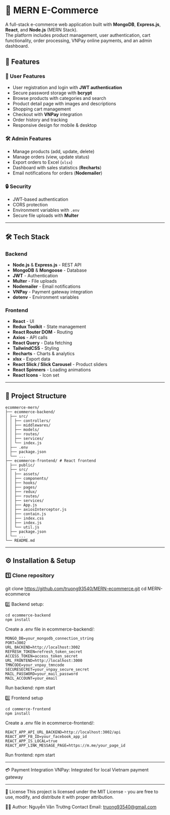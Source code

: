 # 🛒 MERN E-Commerce

A full-stack e-commerce web application built with **MongoDB**, **Express.js**, **React**, and **Node.js** (MERN Stack).  
The platform includes product management, user authentication, cart functionality, order processing, VNPay online payments, and an admin dashboard.

## 🚀 Features

### 👤 User Features

-   User registration and login with **JWT authentication**
-   Secure password storage with **bcrypt**
-   Browse products with categories and search
-   Product detail page with images and descriptions
-   Shopping cart management
-   Checkout with **VNPay** integration
-   Order history and tracking
-   Responsive design for mobile & desktop

### 🛠 Admin Features

-   Manage products (add, update, delete)
-   Manage orders (view, update status)
-   Export orders to Excel (`xlsx`)
-   Dashboard with sales statistics (**Recharts**)
-   Email notifications for orders (**Nodemailer**)

### 🔒 Security

-   JWT-based authentication
-   CORS protection
-   Environment variables with `.env`
-   Secure file uploads with **Multer**

---

## 🛠 Tech Stack

### Backend

-   **Node.js** & **Express.js** - REST API
-   **MongoDB** & **Mongoose** - Database
-   **JWT** - Authentication
-   **Multer** - File uploads
-   **Nodemailer** - Email notifications
-   **VNPay** - Payment gateway integration
-   **dotenv** - Environment variables

### Frontend

-   **React** - UI
-   **Redux Toolkit** - State management
-   **React Router DOM** - Routing
-   **Axios** - API calls
-   **React Query** - Data fetching
-   **TailwindCSS** - Styling
-   **Recharts** - Charts & analytics
-   **xlsx** - Export data
-   **React Slick / Slick Carousel** - Product sliders
-   **React Spinners** - Loading animations
-   **React Icons** - Icon set

---

## 📂 Project Structure

```
ecommerce-mern/
├── ecommerce-backend/
│ ├── src/
│ │ ├── controllers/
│ │ ├── middlewares/
│ │ ├── models/
│ │ ├── routes/
│ │ ├── services/
│ │ └── index.js
│ ├── .env
│ ├── package.json
│ └── ...
├── ecommerce-frontend/ # React frontend
│ ├── public/
│ ├── src/
│ │ ├── assets/
│ │ ├── components/
│ │ ├── hooks/
│ │ ├── pages/
│ │ ├── redux/
│ │ ├── routes/
│ │ ├── services/
│ │ ├── App.js
│ │ ├── axiosInterceptor.js
│ │ ├── contain.js
│ │ ├── index.css
│ │ ├── index.js
│ │ └── util.js
│ ├── package.json
│ └── ...
└── README.md
```

---

## ⚙️ Installation & Setup

### 1️⃣ Clone repository

git clone https://github.com/truong93540/MERN-ecommerce.git
cd MERN-ecommerce

2️⃣ Backend setup:

```
cd ecommerce-backend
npm install
```

Create a .env file in ecommerce-backend/:

```
MONGO_DB=your_mongodb_connection_string
PORT=3002
URL_BACKEND=http://localhost:3002
REFRESH_TOKEN=refresh_token_secret
ACCESS_TOKEN=access_token_secret
URL_FRONTEND=http://localhost:3000
TMNCODE=your_vnpay_tmncode
SECURESECRET=your_vnpay_secure_secret
MAIL_PASSWORD=your_mail_password
MAIL_ACCOUNT=your_email
```

Run backend: npm start

3️⃣ Frontend setup

```
cd commerce-frontend
npm install
```

Create a .env file in ecommerce-frontend/:

```
REACT_APP_API_URL_BACKEND=http://localhost:3002/api
REACT_APP_FB_ID=your_facebook_app_id
REACT_APP_IS_LOCAL=true
REACT_APP_LINK_MESSAGE_PAGE=https://m.me/your_page_id
```

Run frontend: npm start

---

💳 Payment Integration
VNPay: Integrated for local Vietnam payment gateway

---

📜 License
This project is licensed under the MIT License - you are free to use, modify, and distribute it with proper attribution.

👨‍💻 Author: Nguyễn Văn Trường
Contact Email: truong93540@gmail.com

